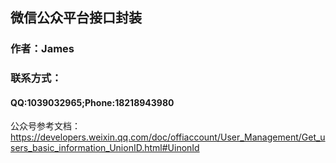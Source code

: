 <!-- # 标题1
## 标题2
### 标题3
#### 标题4
##### 标题5
###### 标题6 -->

## 微信公众平台接口封装
### 作者：James
### 联系方式：
#### QQ:1039032965;Phone:18218943980 

公众号参考文档：https://developers.weixin.qq.com/doc/offiaccount/User_Management/Get_users_basic_information_UnionID.html#UinonId
